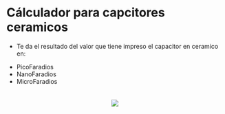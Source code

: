 # Cálculador para capcitores ceramicos

- Te da el resultado del valor que tiene impreso el capacitor en ceramico en:
* PicoFaradios
* NanoFaradios
* MicroFaradios

<p align="center"><img vspace="20" src="https://raw.githubusercontent.com/jalmx89/Capacitor_Calculator/master/imgs/ds1.png"></p>
